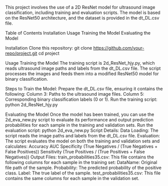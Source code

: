 
This project involves the use of a 2D ResNet model for ultrasound image classification, including training and evaluation scripts. The model is based on the ResNet50 architecture, and the dataset is provided in the dt_DL.csv file.

Table of Contents
Installation
Usage
Training the Model
Evaluating the Model

Installation
Clone this repository:
git clone https://github.com/your-repo/project.git
cd project

Usage
Training the Model
The training script is 2d_ResNet_hjy.py, which reads ultrasound image paths and labels from the dt_DL.csv file. The script processes the images and feeds them into a modified ResNet50 model for binary classification.

Steps to Train the Model:
Prepare the dt_DL.csv file, ensuring it contains the following:
Column 3: Paths to the ultrasound image files.
Column 5: Corresponding binary classification labels (0 or 1).
Run the training script:
python 2d_ResNet_hjy.py

Evaluating the Model
Once the model has been trained, you can use the 2d_eva_new.py script to evaluate its performance and output prediction probabilities for each sample in the training and validation sets.
Run the evaluation script:
python 2d_eva_new.py
Script Details:
Data Loading: The script reads the image paths and labels from the dt_DL.csv file.
Evaluation: The script evaluates the model on both the training and validation sets and calculates:
Accuracy
AUC
Specificity (True Negatives / (True Negatives + False Positives))
Sensitivity (True Positives / (True Positives + False Negatives))
Output Files:
train_probabilities35.csv: This file contains the following columns for each sample in the training set:
DataName: Original file path of the sample.
Probability: The predicted probability of the positive class.
Label: The true label of the sample.
test_probabilities35.csv: This file contains the same columns for each sample in the validation set.
